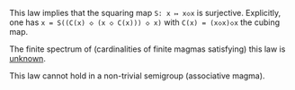 This law implies that the squaring map `S: x ↦ x◇x` is surjective.  Explicitly, one has `x = S((C(x) ◇ (x ◇ C(x))) ◇ x)` with `C(x) = (x◇x)◇x` the cubing map.

The finite spectrum of (cardinalities of finite magmas satisfying) this law is [unknown](https://leanprover.zulipchat.com/#narrow/channel/458659-Equational/topic/Order.203.20Spectra/with/527073087).

This law cannot hold in a non-trivial semigroup (associative magma).
